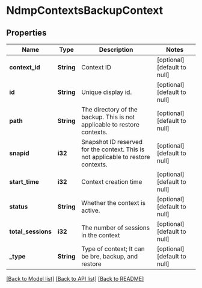 # NdmpContextsBackupContext

## Properties
Name | Type | Description | Notes
------------ | ------------- | ------------- | -------------
**context_id** | **String** | Context ID | [optional] [default to null]
**id** | **String** | Unique display id. | [optional] [default to null]
**path** | **String** | The directory of the backup. This is not applicable to restore contexts. | [optional] [default to null]
**snapid** | **i32** | Snapshot ID reserved for the context. This is not applicable to restore contexts. | [optional] [default to null]
**start_time** | **i32** | Context creation time | [optional] [default to null]
**status** | **String** | Whether the context is active. | [optional] [default to null]
**total_sessions** | **i32** | The number of sessions in the context | [optional] [default to null]
**_type** | **String** | Type of context; It can be bre, backup, and restore | [optional] [default to null]

[[Back to Model list]](../README.md#documentation-for-models) [[Back to API list]](../README.md#documentation-for-api-endpoints) [[Back to README]](../README.md)


